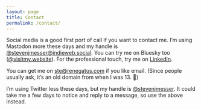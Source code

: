 ```yaml
---
layout: page
title: Contact
permalink: /contact/
---
```


Social media is a good first port of call if you want to contact me. I’m using Mastodon more these days and my handle is [@stevenjmesser@indieweb.social](https://indieweb.social/@stevenjmesser). You can try me on Bluesky too ([@visitmy.website](https://bsky.app/profile/visitmy.website)). For the professional touch, try me on [LinkedIn](https://www.linkedin.com/in/stevenjmesser/).

You can get me on ste@renegatus.com if you like email. (Since people usually ask, it’s an old domain from when I was 13. :facepalm:)

I’m using Twitter less these days, but my handle is [@stevenjmesser](https://twitter.com/stevenjmesser). It could take me a few days to notice and reply to a message, so use the above instead.
